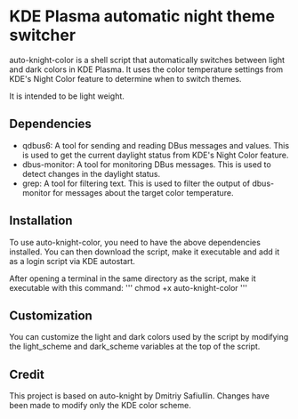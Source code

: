 # KDE Plasma automatic night theme switcher
auto-knight-color is a shell script that automatically switches between light and dark colors in KDE Plasma. It uses the color temperature settings from KDE's Night Color feature to determine when to switch themes.

It is intended to be light weight.

## Dependencies
* qdbus6: A tool for sending and reading DBus messages and values. This is used to get the current daylight status from KDE's Night Color feature.
* dbus-monitor: A tool for monitoring DBus messages. This is used to detect changes in the daylight status.
* grep: A tool for filtering text. This is used to filter the output of dbus-monitor for messages about the target color temperature.

## Installation
To use auto-knight-color, you need to have the above dependencies installed. You can then download the script, make it executable and add it as a login script via KDE autostart.

After opening a terminal in the same directory as the script, make it executable with this command:
'''
chmod +x auto-knight-color
'''


## Customization
You can customize the light and dark colors used by the script by modifying the light_scheme and dark_scheme variables at the top of the script.

## Credit
This project is based on auto-knight by Dmitriy Safiullin. Changes have been made to modify only the KDE color scheme.

